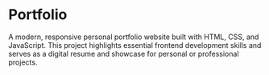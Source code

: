# Portfolio
A modern, responsive personal portfolio website built with HTML, CSS, and JavaScript. This project highlights essential frontend development skills and serves as a digital resume and showcase for personal or professional projects.
